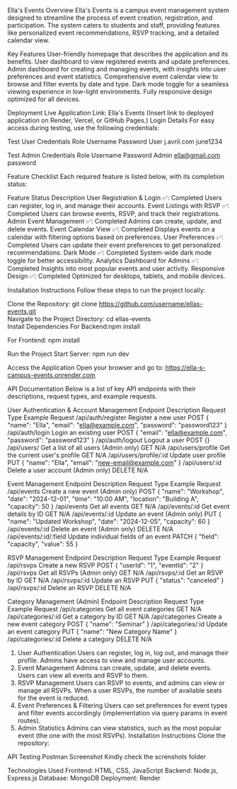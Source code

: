 Ella's Events
Overview
Ella's Events is a campus event management system designed to streamline the process of event creation, registration, and participation. The system caters to students and staff, providing features like personalized event recommendations, RSVP tracking, and a detailed calendar view.

Key Features
User-friendly homepage that describes the application and its benefits.
User dashboard to view registered events and update preferences.
Admin dashboard for creating and managing events, with insights into user preferences and event statistics.
Comprehensive event calendar view to browse and filter events by date and type.
Dark mode toggle for a seamless viewing experience in low-light environments.
Fully responsive design optimized for all devices.

Deployment
Live Application Link: Ella's Events (Insert link to deployed application on Render, Vercel, or GitHub Pages.)
Login Details
For easy access during testing, use the following credentials:

Test User Credentials
Role	Username	Password
User	j.avril.com	june1234

Test Admin Credentials
Role	Username	      Password
Admin	ella@gmail.com	password

Feature Checklist
Each required feature is listed below, with its completion status:

Feature	Status	Description
User Registration & Login	✅: Completed	Users can register, log in, and manage their accounts.
Event Listings with RSVP	✅: Completed	Users can browse events, RSVP, and track their registrations.
Admin Event Management	✅: Completed	Admins can create, update, and delete events.
Event Calendar View	✅: Completed	Displays events on a calendar with filtering options based on preferences.
User Preferences	✅: Completed	Users can update their event preferences to get personalized recommendations.
Dark Mode	✅: Completed	System-wide dark mode toggle for better accessibility.
Analytics Dashboard for Admins	✅: Completed	Insights into most popular events and user activity.
Responsive Design	✅: Completed	Optimized for desktops, tablets, and mobile devices.

Installation Instructions
Follow these steps to run the project locally:

Clone the Repository: git clone https://github.com/username/ellas-events.git  
Navigate to the Project Directory: cd ellas-events  
Install Dependencies
For Backend:npm install  

For Frontend: npm install 

Run the Project
Start Server: npm run dev  

Access the Application
Open your browser and go to: https://ella-s-campus-events.onrender.com


API Documentation
Below is a list of key API endpoints with their descriptions, request types, and example requests.

User Authentication & Account Management
Endpoint	Description	Request Type	Example Request
/api/auth/register	Register a new user	POST	{ "name": "Ella", "email": "ella@example.com", "password": "password123" }
/api/auth/login	Login an existing user	POST	{ "email": "ella@example.com", "password": "password123" }
/api/auth/logout	Logout a user	POST	{}
/api/users/	Get a list of all users (Admin only)	GET	N/A
/api/users/profile	Get the current user's profile	GET	N/A
/api/users/profile/:id	Update user profile	PUT	{ "name": "Ella", "email": "new-email@example.com" }
/api/users/:id	Delete a user account (Admin only)	DELETE	N/A

Event Management
Endpoint	Description	Request Type	Example Request
/api/events	Create a new event (Admin only)	POST	{ "name": "Workshop", "date": "2024-12-01", "time": "10:00 AM", "location": "Building A", "capacity": 50 }
/api/events	Get all events	GET	N/A
/api/events/:id	Get event details by ID	GET	N/A
/api/events/:id	Update an event (Admin only)	PUT	{ "name": "Updated Workshop", "date": "2024-12-05", "capacity": 60 }
/api/events/:id	Delete an event (Admin only)	DELETE	N/A
/api/events/:id/:field	Update individual fields of an event	PATCH	{ "field": "capacity", "value": 55 }


RSVP Management
Endpoint	Description	Request Type	Example Request
/api/rsvps	Create a new RSVP	POST	{ "userId": "1", "eventId": "2" }
/api/rsvps	Get all RSVPs (Admin only)	GET	N/A
/api/rsvps/:id	Get an RSVP by ID	GET	N/A
/api/rsvps/:id	Update an RSVP	PUT	{ "status": "canceled" }
/api/rsvps/:id	Delete an RSVP	DELETE	N/A


Category Management (Admin)
Endpoint	Description	Request Type	Example Request
/api/categories	Get all event categories	GET	N/A
/api/categories/:id	Get a category by ID	GET	N/A
/api/categories	Create a new event category	POST	{ "name": "Seminar" }
/api/categories/:id	Update an event category	PUT	{ "name": "New Category Name" }
/api/categories/:id	Delete a category	DELETE	N/A

1. User Authentication
Users can register, log in, log out, and manage their profile.
Admins have access to view and manage user accounts.
2. Event Management
Admins can create, update, and delete events.
Users can view all events and RSVP to them.
3. RSVP Management
Users can RSVP to events, and admins can view or manage all RSVPs.
When a user RSVPs, the number of available seats for the event is reduced.
4. Event Preferences & Filtering
Users can set preferences for event types and filter events accordingly (implementation via query params in event routes).
5. Admin Statistics
Admins can view statistics, such as the most popular event (the one with the most RSVPs).
Installation Instructions
Clone the repository:


API Testing
Postman Screenshot
Kindly check the screnshots folder



Technologies Used
Frontend: HTML, CSS, JavaScript
Backend: Node.js, Express.js
Database: MongoDB
Deployment: Render
